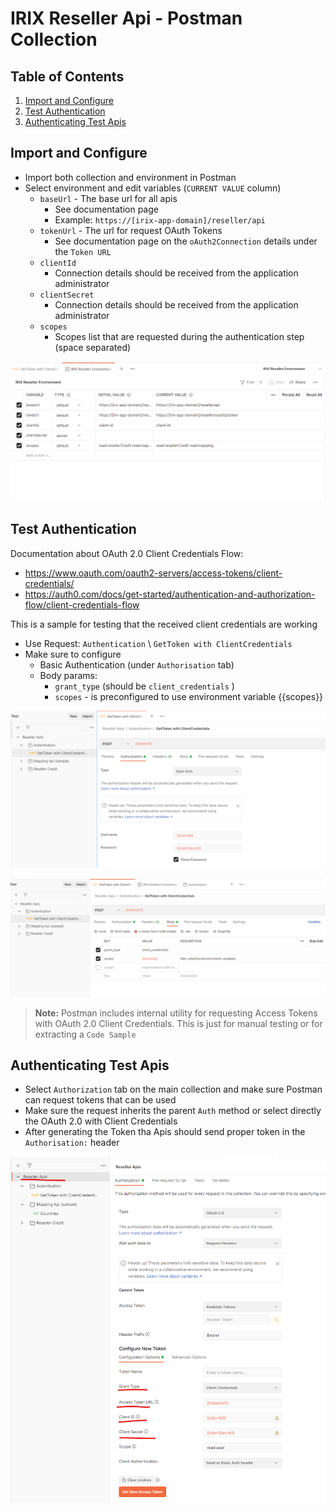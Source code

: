 # IRIX Reseller Api - Postman Collection

## Table of Contents
1. [Import and Configure](#import-and-configure)
2. [Test Authentication](#test-authentication)
3. [Authenticating Test Apis](#authenticating-test-apis)

## Import and Configure

 * Import both collection  and environment in Postman
 * Select environment and edit variables (`CURRENT VALUE` column)
   - `baseUrl` - The base url for all apis 
     - See documentation page
     - Example: `https://[irix-app-domain]/reseller/api`
   - `tokenUrl` - The url for request OAuth Tokens 
     - See documentation page on the `oAuth2Connection` details under the `Token URL`
   - `clientId`
     - Connection details should be received from the application administrator 
   - `clientSecret`
       - Connection details should be received from the application administrator
   - `scopes` 
     - Scopes list that are requested during the authentication step (space separated)


![Edit Environment](/images/environment.png)

## Test Authentication

Documentation about OAuth 2.0 Client Credentials Flow: 
* https://www.oauth.com/oauth2-servers/access-tokens/client-credentials/ 
* https://auth0.com/docs/get-started/authentication-and-authorization-flow/client-credentials-flow


This is a sample for testing that the received client credentials are working
 * Use Request: `Authentication` \ `GetToken with ClientCredentials` 
 * Make sure to configure
   * Basic Authentication (under `Authorisation` tab)
   * Body params:
     * `grant_type` (should be `client_credentials` )
     * `scopes` - is preconfigured to use environment variable {{scopes}}


![Token Authorization](/images/token_authorization.png)

![Token Body](/images/token_body.png)


> **Note:** Postman includes internal utility for requesting Access Tokens with OAuth 2.0 Client Credentials.
> This is just for manual testing or for extracting a `Code Sample`


## Authenticating Test Apis

* Select `Authorization` tab on the main collection and make sure Postman can request tokens that can be used
* Make sure the request inherits the parent `Auth` method or select directly the OAuth 2.0 with Client Credentials
* After generating the Token tha Apis should send proper token in the `Authorisation:` header

![img.png](/images/token_utility.png)